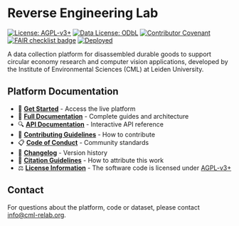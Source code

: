 # Reverse Engineering Lab

[![License: AGPL-v3+](https://img.shields.io/badge/License-AGPL--v3+-rebeccapurple.svg)](LICENSE.md)
[![Data License: ODbL](https://img.shields.io/badge/Data_License-ODbL-rebeccapurple.svg)](https://opendatacommons.org/licenses/odbl/)
[![Contributor Covenant](https://img.shields.io/badge/Contributor%20Covenant-2.1-4baaaa.svg)](CODE_OF_CONDUCT.md)
[![FAIR checklist badge](https://fairsoftwarechecklist.net/badge.svg)](https://fairsoftwarechecklist.net/v0.2?f=31&a=32113&i=22322&r=123)
[![Deployed](https://img.shields.io/website?url=https%3A%2F%2Fcml-relab.org&label=website)](https://cml-relab.org)

<!--- TODO: Implement the following badges
[![Coverage](https://img.shields.io/codecov/c/github/CMLPlatform/relab)](https://codecov.io/gh/CMLPlatform/relab)
[![DOI](https://zenodo.org/badge/DOI/10.5281/zenodo.placeholder.svg)](https://doi.org/10.5281/zenodo.placeholder)
[![Version](https://img.shields.io/github/v/release/CMLPlatform/relab)](CHANGELOG.md) --->

A data collection platform for disassembled durable goods to support circular economy research and computer vision applications, developed by the Institute of Environmental Sciences (CML) at Leiden University.

## Platform Documentation

- 🚀 **[Get Started](https://cml-relab.org)** - Access the live platform
- 📖 **[Full Documentation](https://docs.cml-relab.org)** - Complete guides and architecture
- 🔍 **[API Documentation](https://cml-relab.org/docs)** - Interactive API reference
- 🤝 **[Contributing Guidelines](CONTRIBUTING.md)** - How to contribute
- 📋 **[Code of Conduct](CODE_OF_CONDUCT.md)** - Community standards
- 📝 **[Changelog](CHANGELOG.md)** - Version history
- 📑 **[Citation Guidelines](CITATION.cff)** - How to attribute this work
- ⚖️ **[License Information](LICENSE)** - The software code is licensed under [AGPL-v3+](https://spdx.org/licenses/AGPL-3.0-or-later.html)

## Contact

For questions about the platform, code or dataset, please contact [info@cml-relab.org](mailto:info@cml-relab.org).
